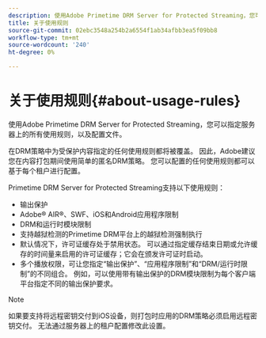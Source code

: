 ```yaml
---
description: 使用Adobe Primetime DRM Server for Protected Streaming，您可以指定服务器上的所有使用规则，以及配置文件。
title: 关于使用规则
source-git-commit: 02ebc3548a254b2a6554f1ab34afbb3ea5f09bb8
workflow-type: tm+mt
source-wordcount: '240'
ht-degree: 0%

---
```


# 关于使用规则{#about-usage-rules}

使用Adobe Primetime DRM Server for Protected Streaming，您可以指定服务器上的所有使用规则，以及配置文件。

在DRM策略中为受保护内容指定的任何使用规则都将被覆盖。 因此，Adobe建议您在内容打包期间使用简单的匿名DRM策略。 您可以配置的任何使用规则都可以基于每个租户进行配置。

Primetime DRM Server for Protected Streaming支持以下使用规则：

* 输出保护
* Adobe® AIR®、SWF、iOS和Android应用程序限制
* DRM和运行时模块限制
* 支持越狱检测的Primetime DRM平台上的越狱检测强制执行
* 默认情况下，许可证缓存处于禁用状态。 可以通过指定缓存结束日期或允许缓存的时间量来启用的许可证缓存；它会在颁发许可证时启动。
* 多个播放权限，可让您指定“输出保护”、“应用程序限制”和“DRM/运行时限制”的不同组合。 例如，可以使用带有输出保护的DRM模块限制为每个客户端平台指定不同的输出保护要求。

>[!NOTE]
>
>如果要支持将远程密钥交付到iOS设备，则打包时应用的DRM策略必须启用远程密钥交付。 无法通过服务器上的租户配置修改此设置。
